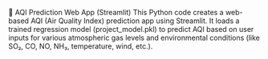 🌿 AQI Prediction Web App (Streamlit)
This Python code creates a web-based AQI (Air Quality Index) prediction app using Streamlit. It loads a trained regression model (project_model.pkl) to predict AQI based on user inputs for various atmospheric gas levels and environmental conditions (like SO₂, CO, NO, NH₃, temperature, wind, etc.).
